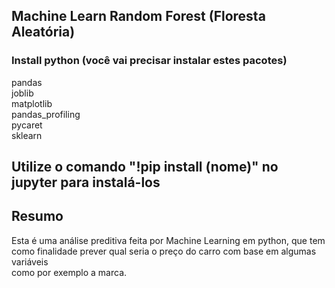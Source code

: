 ## Machine Learn Random Forest (Floresta Aleatória) 

### Install python (você vai precisar instalar estes pacotes)

pandas <br>
joblib <br>
matplotlib <br>
pandas_profiling <br>
pycaret <br>
sklearn <br>

## Utilize o comando "!pip install (nome)" no jupyter para instalá-los

## Resumo <br>
Esta é uma análise preditiva feita por Machine Learning em python, que tem <br>
como finalidade prever qual seria o preço do carro com base em algumas variáveis <br>
como por exemplo a marca.
